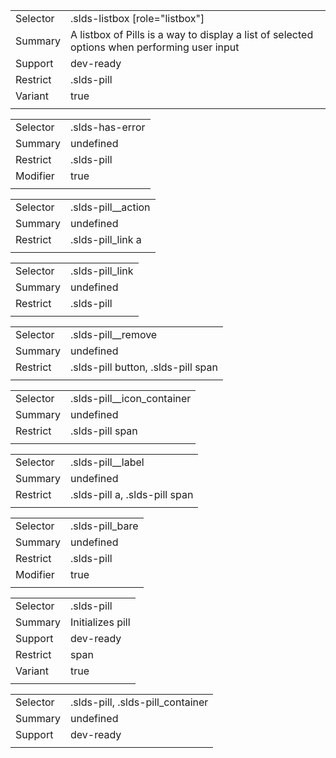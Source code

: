 
|  |  |
|-------|-------|
| Selector | .slds-listbox [role="listbox"] |
| Summary | A listbox of Pills is a way to display a list of selected options when performing user input |
| Support | dev-ready |
| Restrict | .slds-pill |
| Variant | true |
|  |  |


|  |  |
|-------|-------|
| Selector | .slds-has-error |
| Summary | undefined |
| Restrict | .slds-pill |
| Modifier | true |
|  |  |


|  |  |
|-------|-------|
| Selector | .slds-pill__action |
| Summary | undefined |
| Restrict | .slds-pill_link a |
|  |  |


|  |  |
|-------|-------|
| Selector | .slds-pill_link |
| Summary | undefined |
| Restrict | .slds-pill |
|  |  |


|  |  |
|-------|-------|
| Selector | .slds-pill__remove |
| Summary | undefined |
| Restrict | .slds-pill button, .slds-pill span |
|  |  |


|  |  |
|-------|-------|
| Selector | .slds-pill__icon_container |
| Summary | undefined |
| Restrict | .slds-pill span |
|  |  |


|  |  |
|-------|-------|
| Selector | .slds-pill__label |
| Summary | undefined |
| Restrict | .slds-pill a, .slds-pill span |
|  |  |


|  |  |
|-------|-------|
| Selector | .slds-pill_bare |
| Summary | undefined |
| Restrict | .slds-pill |
| Modifier | true |
|  |  |


|  |  |
|-------|-------|
| Selector | .slds-pill |
| Summary | Initializes pill |
| Support | dev-ready |
| Restrict | span |
| Variant | true |
|  |  |


|  |  |
|-------|-------|
| Selector | .slds-pill, .slds-pill_container |
| Summary | undefined |
| Support | dev-ready |
|  |  |

